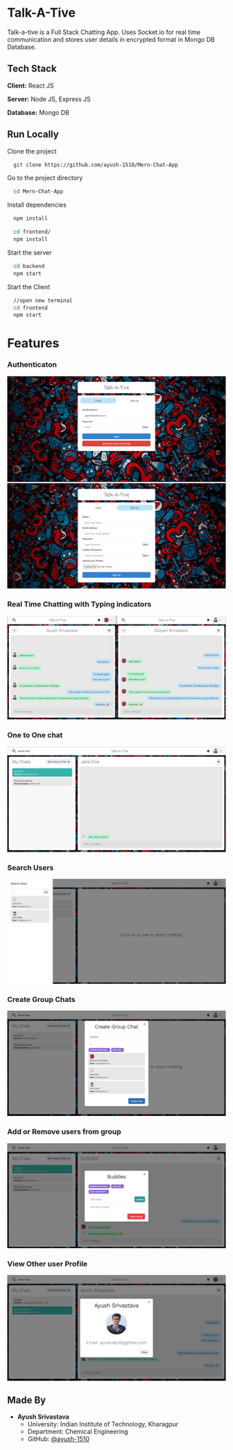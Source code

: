 
# Talk-A-Tive

Talk-a-tive is a Full Stack Chatting App.
Uses Socket.io for real time communication and stores user details in encrypted format in Mongo DB Database.
## Tech Stack

**Client:** React JS

**Server:** Node JS, Express JS

**Database:** Mongo DB
  
## Run Locally

Clone the project

```bash
  git clone https://github.com/ayush-1510/Mern-Chat-App
```

Go to the project directory

```bash
  cd Mern-Chat-App
```

Install dependencies

```bash
  npm install
```

```bash
  cd frontend/
  npm install
```

Start the server

```bash
  cd backend
  npm start
```
Start the Client

```bash
  //open new terminal
  cd frontend
  npm start
```

  
# Features

### Authenticaton
![](https://github.com/ayush-1510/Mern-Chat-App/blob/master/Ss/login.png)
![](https://github.com/ayush-1510/Mern-Chat-App/blob/master/Ss/signup.png)
### Real Time Chatting with Typing indicators
![](https://github.com/ayush-1510/Mern-Chat-App/blob/master/Ss/real-time.png)
### One to One chat
![](https://github.com/ayush-1510/Mern-Chat-App/blob/master/Ss/mainscreen.png)
### Search Users
![](https://github.com/ayush-1510/Mern-Chat-App/blob/master/Ss/search.png)
### Create Group Chats
![](https://github.com/ayush-1510/Mern-Chat-App/blob/master/Ss/newgroup.png)
### Add or Remove users from group
![](https://github.com/ayush-1510/Mern-Chat-App/blob/master/Ss/add-remove.png)
### View Other user Profile
![](https://github.com/ayush-1510/Mern-Chat-App/blob/master/Ss/viewing-other-profile.png)
## Made By

- **Ayush Srivastava**
  - University: Indian Institute of Technology, Kharagpur
  - Department: Chemical Engineering
  - GitHub: [@ayush-1510](https://github.com/ayush-1510)


  
